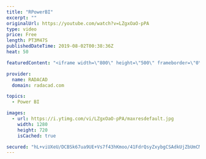 ```yaml
---
title: "RPowerBI"
excerpt: ""
originalUrl: https://youtube.com/watch?v=LZgxOaO-pPA
type: video
price: Free
length: PT3M47S
publishedDateTime: 2019-08-02T00:38:36Z
heat: 50

featuredContent: "<iframe width=\"800\" height=\"500\" frameborder=\"0\" src=\"https://www.youtube.com/embed/LZgxOaO-pPA\" allow=\"accelerometer; autoplay; encrypted-media; gyroscope; picture-in-picture\" allowfullscreen></iframe>"

provider:
  name: RADACAD
  domain: radacad.com

topics:
  - Power BI

images:
  - url: https://i.ytimg.com/vi/LZgxOaO-pPA/maxresdefault.jpg
    width: 1280
    height: 720
    isCached: true

secured: "hL+viUXeU/DCBSk67ua9UE+Vs7f43hKmoo/41FdrQsyZxybgCSAdkUjZbUmCMsGlhFKvKewGJw6Q2w4pBA76/IX8+8ijUNjKJ1DI/IaOJRKK0aI5Vq+/jgDdJOEcZ6+pq7PZdxMzAU7n3ss61FBgko1MTWhvrRFzZ8NBwNXBuUZqDKyCByrTxZ9Oc88BC1U6Alry1O5QSl7tytun4MUzw/Rq27uCA5n71gaLO5HLdl3x5c1l87CmK0mD3PPmQQeysKV0ZahOdX/mRG+BkNcbFYNz9tbjNdv8tNKyRLK9dzXwRY9ppcYiW0itc0bx8advA5zFn+WcG0SkaRWg1IQiusRGUHjMrYgiXOdXwM/nkiF7PimX8RkKHlWv7xQL+RYAMgzrszOBhmXvyK1jAjNv9QPyZhXGECr244n0oZmc1cY=;oVEb1L2O5zG9nO0ADpo3uA=="
---
```


